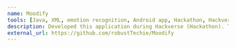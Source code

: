 ```yaml
---
name: Moodify
tools: [Java, XML, emotion recognition, Android app, Hackathon, Hackverse]
description: Developed this application during Hackverse (Hackathon). This application will boost your current mood. Whether you are happy, sad, angry, surprised, it will present you with quotes, videos, and posts that will improve your mood to a great extent. This application uses emotion recognition to predict the emotion of the user by scanning their face.
external_url: https://github.com/robustTechie/Moodify
---
```


